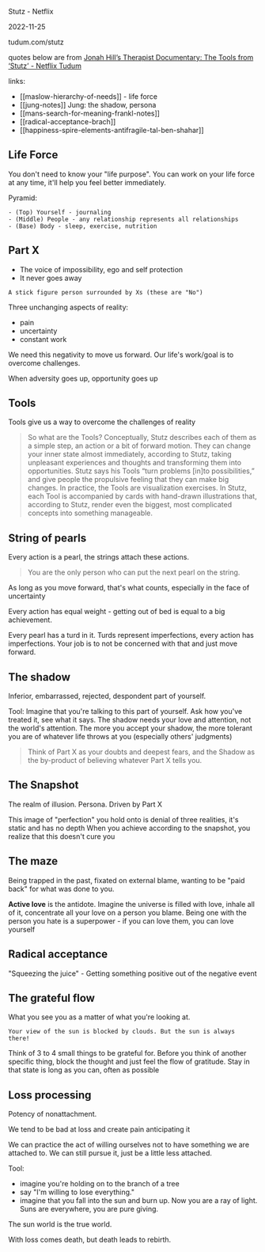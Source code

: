 Stutz - Netflix

2022-11-25

tudum.com/stutz

quotes below are from [Jonah Hill’s Therapist Documentary: The Tools from ‘Stutz’ - Netflix Tudum](https://www.netflix.com/tudum/articles/stutz-the-tools)

links:
- [[maslow-hierarchy-of-needs]] - life force
- [[jung-notes]] Jung: the shadow, persona
- [[mans-search-for-meaning-frankl-notes]]
- [[radical-acceptance-brach]]
- [[happiness-spire-elements-antifragile-tal-ben-shahar]]

## Life Force

You don't need to know your "life purpose". You can work on your life force at any time, it'll help you feel better immediately.

Pyramid:

```
- (Top) Yourself - journaling
- (Middle) People - any relationship represents all relationships
- (Base) Body - sleep, exercise, nutrition
```

## Part X

- The voice of impossibility, ego and self protection
- It never goes away

```
A stick figure person surrounded by Xs (these are "No")
```

Three unchanging aspects of reality:
- pain
- uncertainty
- constant work

We need this negativity to move us forward. Our life's work/goal is to overcome challenges.

When adversity goes up, opportunity goes up

## Tools

Tools give us a way to overcome the challenges of reality

> So what are the Tools? Conceptually, Stutz describes each of them as a simple step, an action or a bit of forward motion. They can change your inner state almost immediately, according to Stutz, taking unpleasant experiences and thoughts and transforming them into opportunities. Stutz says his Tools “turn problems [in]to possibilities,” and give people the propulsive feeling that they can make big changes. In practice, the Tools are visualization exercises. In Stutz, each Tool is accompanied by cards with hand-drawn illustrations that, according to Stutz, render even the biggest, most complicated concepts into something manageable. 

## String of pearls

Every action is a pearl, the strings attach these actions.

> You are the only person who can put the next pearl on the string.

As long as you move forward, that's what counts, especially in the face of uncertainty

Every action has equal weight - getting out of bed is equal to a big achievement.

Every pearl has a turd in it. Turds represent imperfections, every action has imperfections. Your job is to not be concerned with that and just move forward.

## The shadow

Inferior, embarrassed, rejected, despondent part of yourself.

Tool: Imagine that you're talking to this part of yourself. Ask how you've treated it, see what it says. The shadow needs your love and attention, not the world's attention. The more you accept your shadow, the more  tolerant you are of whatever life throws at you (especially others' judgments)

> Think of Part X as your doubts and deepest fears, and the Shadow as the by-product of believing whatever Part X tells you. 

## The Snapshot

The realm of illusion. Persona. Driven by Part X

This image of "perfection" you hold onto is denial of three realities, it's static and has no depth
When you achieve according to the snapshot, you realize that this doesn't cure you

## The maze

Being trapped in the past, fixated on external blame, wanting to be "paid back" for what was done to you.

**Active love** is the antidote. Imagine the universe is filled with love, inhale all of it, concentrate all your love on a person you blame. Being one with the person you hate is a superpower - if you can love them, you can love yourself

## Radical acceptance

"Squeezing the juice" - Getting something positive out of the negative event

## The grateful flow

What you see you as a matter of what you're looking at.

```
Your view of the sun is blocked by clouds. But the sun is always there!
```

Think of 3 to 4 small things to be grateful for. Before you think of another specific thing, block the thought and just feel the flow of gratitude. Stay in that state is long as you can, often as possible

## Loss processing

Potency of nonattachment.

We tend to be bad at loss and create pain anticipating it

We can practice the act of willing ourselves not to have something we are attached to. We can still pursue it, just be a little less attached.

Tool:
- imagine you're holding on to the branch of a tree
- say "I'm willing to lose everything."
- imagine that you fall into the sun and burn up. Now you are a ray of light. Suns are everywhere, you are pure giving.

The sun world is the true world.

With loss comes death, but death leads to rebirth.
